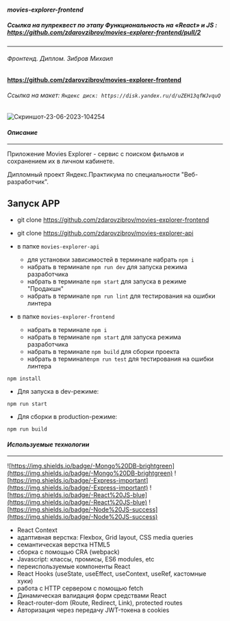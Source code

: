 #### *movies-explorer-frontend*
##### *Ссылка на пулреквест по этапу Функциональность на «React» и JS :* https://github.com/zdarovzibrov/movies-explorer-frontend/pull/2
---
###### *Фронтенд. Диплом. Зибров Михаил*
#### https://github.com/zdarovzibrov/movies-explorer-frontend
###### *Ссылка на макет:* ``` Яндекс диск: https://disk.yandex.ru/d/uZEH13qfWJvquQ ```
![Скриншот-23-06-2023-104254](https://github.com/zdarovzibrov/first-project/assets/33165240/ed6bf9cf-993e-4a28-90f4-ca3961b85847)

#### *Описание*
---
Приложение Movies Explorer - сервис с поиском фильмов и сохранением их в личном кабинете.

Дипломный проект Яндекс.Практикума по специальности "Веб-разработчик".

## Запуск APP

* git clone https://github.com/zdarovzibrov/movies-explorer-frontend
* git clone https://github.com/zdarovzibrov/movies-explorer-api
* в папке `movies-explorer-api`
  - для установки зависимостей в терминале набрать `npm i`
  - набрать в терминале `npm run dev` для запуска режима разработчика
  - набрать в терминале `npm start` для запуска в режиме "Продакшн"
  - набрать в терминале `npm run lint` для тестирования на ошибки линтера

* в папке `movies-explorer-frontend`
  - набрать в терминале `npm i`
  - набрать в терминале `npm start` для запуска режима разработчика
  - набрать в терминале `npm build` для сборки проекта
  - набрать в терминале`npm run test` для тестирования на ошибки линтера

```shell
npm install
````

* Для запуска в dev-режиме:

```shell
npm run start
```

* Для сборки в production-режиме:

```shell
npm run build
```

#### *Используемые технологии*
---
![https://img.shields.io/badge/-Mongo%20DB-brightgreen](https://img.shields.io/badge/-Mongo%20DB-brightgreen)
![https://img.shields.io/badge/-Express-important](https://img.shields.io/badge/-Express-important)
![https://img.shields.io/badge/-React%20JS-blue](https://img.shields.io/badge/-React%20JS-blue)
![https://img.shields.io/badge/-Node%20JS-success](https://img.shields.io/badge/-Node%20JS-success)
* React Context
* адаптивная верстка: Flexbox, Grid layout, CSS media queries
* семантическая верстка HTML5
* сборка с помощью CRA (webpack)
* Javascript: классы, промисы, ES6 modules, etc
* переиспользуемые компоненты React
* React Hooks (useState, useEffect, useContext, useRef, кастомные хуки)
* работа с HTTP сервером с помощью fetch
* Динамическая валидация форм средствами React
* React-router-dom (Route, Redirect, Link), protected routes
* Авторизация через передачу JWT-токена в cookies
